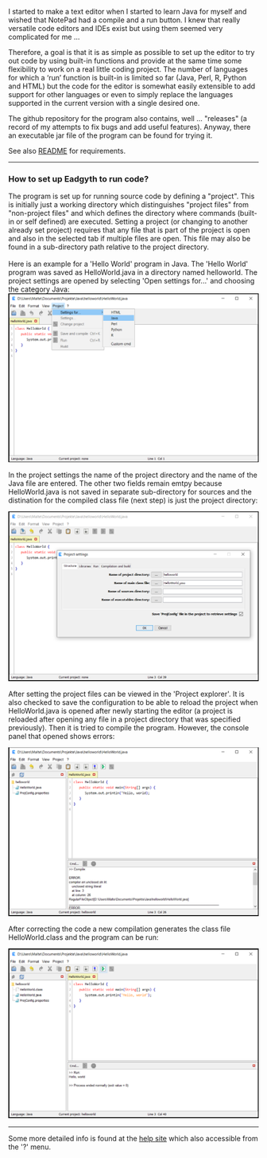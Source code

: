 I started to make a text editor when I started to learn Java for myself and wished that NotePad
had a compile and a run button. I knew that really versatile code editors and IDEs exist but
using them seemed very complicated for me …

Therefore, a goal is that it is as simple as possible to set up the editor to try out code
by using built-in functions and provide at the same time some flexibility to work on a real
little coding project. The number of languages for which a ‘run’ function is built-in is
limited so far (Java, Perl, R, Python and HTML) but the code for the editor is somewhat
easily extensible to add support for other languages or even to simply replace the languages
supported in the current version with a single desired one.

The github repository for the program also contains, well ... "releases" (a record of my
attempts to fix bugs and add useful features). Anyway, there an executable jar file of the
program can be found for trying it.

See also <a href="https://github.com/Eadgyth/Programming-Editor/blob/master/README.md">
README</a> for requirements.

<hr>
<h3>How to set up Eadgyth to run code?</h3>
The program is set up for running source code by defining a "project". This is initially
just a working directory which distinguishes "project files" from "non-project files" and
which defines the directory where commands (built-in or self defined) are executed. Setting
a project (or changing to another already set project) requires that any file that is
part of the project is open and also in the selected tab if multiple files are open. This
file may also be found in a sub-directory path relative to the project directory.
<br><br>
Here is an example for a 'Hello World' program in Java. The 'Hello World' program was saved as
HelloWorld.java in a directory named helloworld. The project settings are opened by selecting
'Open settings for...' and choosing the category Java:

<img src="images/opensettings.png" width="600"/>


In the project settings the name of the project directory and the name of the Java file are
entered. The other two fields remain emtpy because HelloWorld.java is not saved in separate
sub-directory for sources and the distination for the compiled class file (next step) is
just the project directory:

<img src="images/projectsettings.png" width="600"/>


After setting the project files can be viewed in the 'Project explorer'. It is also checked
to save the configuration to be able to reload the project when HelloWorld.java is opened after
newly starting the editor (a project is reloaded after opening any file in a project directory
that was specified previously). Then it is tried to compile the program. However, the console
panel that opened shows errors:

<img src="images/compile.png" width="600"/>


After correcting the code a new compilation generates the class file HelloWorld.class and the
program can be run:

<img src="images/run.png" width="600"/>

<hr>
Some more detailed info is found at the
<a href="https://eadgyth.github.io/Programming-Editor/help/help.html">help site</a> which also
accessible from the '?' menu.

